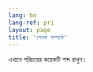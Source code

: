 ```yaml
---
lang: bn
lang-ref: pri
layout: page
title: 'লেখক সম্পর্কে'
---
```


এখানে পরিচয়ের কয়েকটি শব্দ রাখুন।
